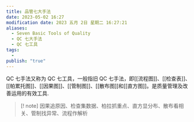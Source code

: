 ```yaml
---
title: 品管七大手法
date: 2023-05-02 16:27
modification date: 2023 五月 2日 星期二 16:27:21
aliases:
  - Seven Basic Tools of Quality
  - QC 七大手法
  - QC 七工具
tags:
  - 
publish: "true"
---
```


QC 七手法又称为 QC 七工具，一般指旧 QC 七手法，即[[流程图]]、[[检查表]]、[[帕累托图]]、[[因果图]]、[[管制图]]、[[散布图]]和[[直方图]]。是质量管理及改善运用的有效工具.

>[! note]
>因果追原因、检查集数据、柏拉抓重点、直方显分布、散布看相关、管制找异常、流程作解析
